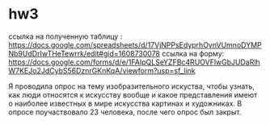 # hw3


  ссылка на полученную таблицу : https://docs.google.com/spreadsheets/d/17VjNPPsEdyprhOynVUmnoDYMPNb9UdDrIwTHeTewrrk/edit#gid=1608730078
  ссылка на форму: https://docs.google.com/forms/d/e/1FAIpQLSeYZFBc4RUOVFlwGbJUDaRlhW7KEJo2JdCybS56DznrGKnKqA/viewform?usp=sf_link

Я проводила опрос на тему изобразительного искуства, чтобы узнать, как люди относятся к искусству вообще и какое представления имеют о наиболее известных в мире искусства картинах и художниках. В опросе поучаствовало 23 человека, после чего опрос был закрыт. 
